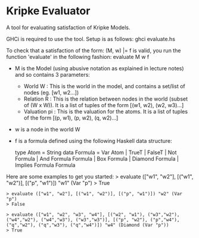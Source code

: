 Kripke Evaluator
================

A tool for evaluating satisfaction of Kripke Models.

GHCi is required to use the tool. Setup is as follows:
  ghci evaluate.hs

To check that a satisfaction of the form:
    (M, w) |= f
is valid, you run the function 'evaluate' in the following fashion:
    evaluate M w f

- M is the Model (using abusive notation as explained in lecture notes)
and so contains 3 parameters:
  - World W : This is the world in the model, and contains a set/list of nodes (eg. [w1, w2...])
  - Relation R : This is the relation between nodes in the world (subset of (W x W)). It is a list of tuples of the form [(w1, w2), (w2, w3)...]
  - Valuation pi : This is the valuation for the atoms. It is a list of tuples of the form [(p, w1), (p, w2), (q, w2)...]
- w is a node in the world W
- f is a formula defined using the following Haskell data structure:

    type Atom = String
    data Formula = Var Atom | TrueT | FalseT | Not Formula | And Formula Formula | Box Formula | Diamond Formula | Implies Formula Formula

Here are some examples to get you started:
    > evaluate (["w1", "w2"], [("w1", "w2")], [("p", "w1")]) "w1" (Var "p")
    > True

    > evaluate (["w1", "w2"], [("w1", "w2")], [("p", "w1")]) "w2" (Var "p")
    > False

    > evaluate (["w1", "w2", "w3", "w4"], [("w2", "w1"), ("w3","w2"), ("w4","w2"), ("w4","w3"), ("w3","w3")], [("p", "w2"), ("p","w4"), ("q","w2"), ("q","w3"), ("q","w4")]) "w4" (Diamond (Var "p"))
    > True

